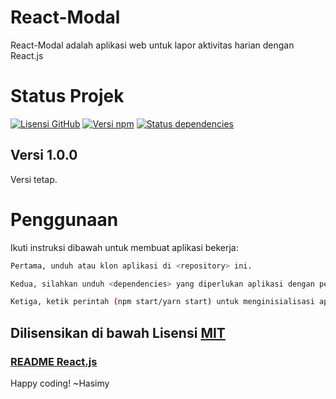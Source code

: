 # React-Modal

React-Modal adalah aplikasi web untuk lapor aktivitas harian dengan React.js

# Status Projek

[![Lisensi GitHub](https://img.shields.io/badge/License-MIT-yellow.svg)](https://raw.githubusercontent.com/hasimy-as/React-Modal/master/LICENSE)
[![Versi npm](https://img.shields.io/npm/v/npm.svg)](https://www.npmjs.com/)
[![Status dependencies](https://img.shields.io/hackage-deps/v/lens.svg)](https://github.com/hasimy-as/React-Modal)

## Versi 1.0.0

Versi tetap.

# Penggunaan

Ikuti instruksi dibawah untuk membuat aplikasi bekerja:

```sh
Pertama, unduh atau klon aplikasi di <repository> ini.

Kedua, silahkan unduh <dependencies> yang diperlukan aplikasi dengan perintah (npm install --save) di CLI anda.

Ketiga, ketik perintah (npm start/yarn start) untuk menginisialisasi aplikasi.

```

## Dilisensikan di bawah Lisensi [MIT](https://raw.githubusercontent.com/hasimy-as/React-Modal/master/LICENSE)

### [README React.js](https://raw.githubusercontent.com/hasimy-as/React-Modal/master/ReactREADME.md)

Happy coding!
~Hasimy
